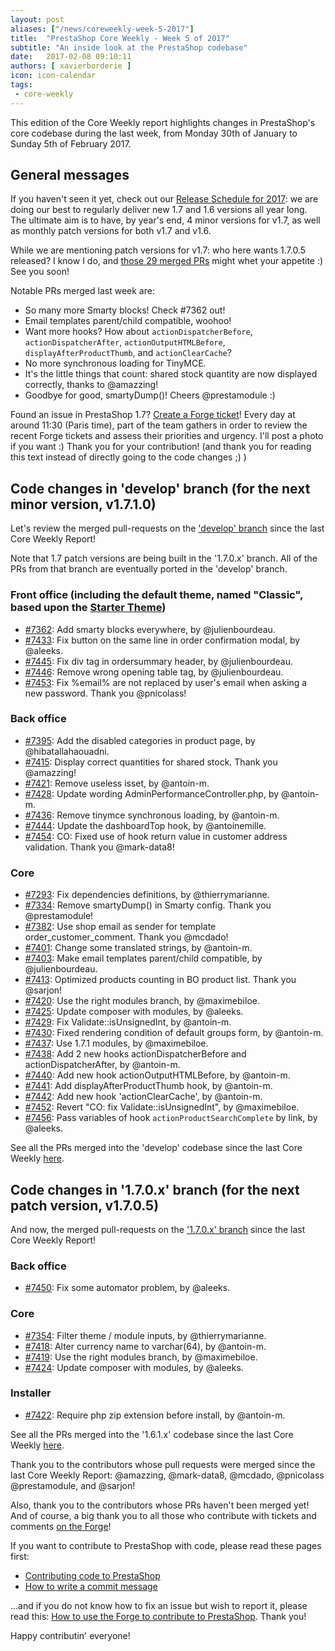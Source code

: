 ```yaml
---
layout: post
aliases: ["/news/coreweekly-week-5-2017"]
title:  "PrestaShop Core Weekly - Week 5 of 2017"
subtitle: "An inside look at the PrestaShop codebase"
date:   2017-02-08 09:10:11
authors: [ xavierborderie ]
icon: icon-calendar
tags:
 - core-weekly
---
```


This edition of the Core Weekly report highlights changes in PrestaShop's core codebase during the last week, from Monday 30th of January to Sunday 5th of February 2017.


## General messages

If you haven't seen it yet, check out our [Release Schedule for 2017](http://build.prestashop.com/news/announcing-our-2017-release-schedule/): we are doing our best to regularly deliver new 1.7 and 1.6 versions all year long. The ultimate aim is to have, by year's end, 4 minor versions for v1.7, as well as monthly patch versions for both v1.7 and v1.6.

While we are mentioning patch versions for v1.7: who here wants 1.7.0.5 released? I know I do, and [those 29 merged PRs](https://github.com/PrestaShop/PrestaShop/milestone/18?closed=1) might whet your appetite :) See you soon!

Notable PRs merged last week are:

* So many more Smarty blocks! Check #7362 out!
* Email templates parent/child compatible, woohoo!
* Want more hooks? How about `actionDispatcherBefore`, `actionDispatcherAfter`, `actionOutputHTMLBefore`, `displayAfterProductThumb`, and `actionClearCache`?
* No more synchronous loading for TinyMCE.
* It's the little things that count: shared stock quantity are now displayed correctly, thanks to @amazzing!
* Goodbye for good, smartyDump()! Cheers @prestamodule :)

Found an issue in PrestaShop 1.7? [Create a Forge ticket](http://forge.prestashop.com/secure/CreateIssue%21default.jspa?selectedProjectId=11322&issuetype=1)! Every day at around 11:30 (Paris time), part of the team gathers in order to review the recent Forge tickets and assess their priorities and urgency. I'll post a photo if you want :) Thank you for your contribution! (and thank you for reading this text instead of directly going to the code changes ;) )



## Code changes in 'develop' branch (for the next minor version, v1.7.1.0)

Let's review the merged pull-requests on the ['develop' branch](https://github.com/PrestaShop/PrestaShop/tree/develop) since the last Core Weekly Report!

Note that 1.7 patch versions are being built in the '1.7.0.x' branch. All of the PRs from that branch are eventually ported in the 'develop' branch.


### Front office (including the default theme, named "Classic", based upon the [Starter Theme](https://github.com/PrestaShop/StarterTheme))

* [#7362](https://github.com/PrestaShop/PrestaShop/pull/7362): Add smarty blocks everywhere, by @julienbourdeau.
* [#7433](https://github.com/PrestaShop/PrestaShop/pull/7433): Fix button on the same line in order confirmation modal, by @aleeks.
* [#7445](https://github.com/PrestaShop/PrestaShop/pull/7445): Fix div tag in ordersummary header, by @julienbourdeau.
* [#7446](https://github.com/PrestaShop/PrestaShop/pull/7446): Remove wrong opening table tag, by @julienbourdeau.
* [#7453](https://github.com/PrestaShop/PrestaShop/pull/7453): Fix %email% are not replaced by user's email when asking a new password. Thank you @pnicolass!



### Back office

* [#7395](https://github.com/PrestaShop/PrestaShop/pull/7395): Add the disabled categories in product page, by @hibatallahaouadni.
* [#7415](https://github.com/PrestaShop/PrestaShop/pull/7415): Display correct quantities for shared stock. Thank you @amazzing!
* [#7421](https://github.com/PrestaShop/PrestaShop/pull/7421): Remove useless isset, by @antoin-m.
* [#7428](https://github.com/PrestaShop/PrestaShop/pull/7428): Update wording AdminPerformanceController.php, by @antoin-m.
* [#7436](https://github.com/PrestaShop/PrestaShop/pull/7436): Remove tinymce synchronous loading, by @antoin-m.
* [#7444](https://github.com/PrestaShop/PrestaShop/pull/7444): Update the dashboardTop hook, by @antoinemille.
* [#7454](https://github.com/PrestaShop/PrestaShop/pull/7454): CO: Fixed use of hook return value in customer address validation. Thank you @mark-data8!


### Core

* [#7293](https://github.com/PrestaShop/PrestaShop/pull/7293): Fix dependencies definitions, by @thierrymarianne.
* [#7334](https://github.com/PrestaShop/PrestaShop/pull/7334): Remove smartyDump() in Smarty config. Thank you @prestamodule!
* [#7382](https://github.com/PrestaShop/PrestaShop/pull/7382): Use shop email as sender for template order_customer_comment. Thank you @mcdado!
* [#7401](https://github.com/PrestaShop/PrestaShop/pull/7401): Change some translated strings, by @antoin-m.
* [#7403](https://github.com/PrestaShop/PrestaShop/pull/7403): Make email templates parent/child compatible, by @julienbourdeau.
* [#7413](https://github.com/PrestaShop/PrestaShop/pull/7413): Optimized products counting in BO product list. Thank you @sarjon!
* [#7420](https://github.com/PrestaShop/PrestaShop/pull/7420): Use the right modules branch, by @maximebiloe.
* [#7425](https://github.com/PrestaShop/PrestaShop/pull/7425): Update composer with modules, by @aleeks.
* [#7429](https://github.com/PrestaShop/PrestaShop/pull/7429): Fix Validate::isUnsignedInt, by @antoin-m.
* [#7430](https://github.com/PrestaShop/PrestaShop/pull/7430): Fixed rendering condition of default groups form, by @antoin-m.
* [#7437](https://github.com/PrestaShop/PrestaShop/pull/7437): Use 1.7.1 modules, by @maximebiloe.
* [#7438](https://github.com/PrestaShop/PrestaShop/pull/7438): Add 2 new hooks actionDispatcherBefore and actionDispatcherAfter, by @antoin-m.
* [#7440](https://github.com/PrestaShop/PrestaShop/pull/7440): Add new hook actionOutputHTMLBefore, by @antoin-m.
* [#7441](https://github.com/PrestaShop/PrestaShop/pull/7441): Add displayAfterProductThumb hook, by @antoin-m.
* [#7442](https://github.com/PrestaShop/PrestaShop/pull/7442): Add new hook 'actionClearCache', by @antoin-m.
* [#7452](https://github.com/PrestaShop/PrestaShop/pull/7452): Revert "CO: fix Validate::isUnsignedInt", by @maximebiloe.
* [#7456](https://github.com/PrestaShop/PrestaShop/pull/7456): Pass variables of hook `actionProductSearchComplete` by link, by @aleeks.


See all the PRs merged into the 'develop' codebase since the last Core Weekly [here](https://github.com/PrestaShop/PrestaShop/pulls?utf8=%E2%9C%93&q=is%3Apr%20merged%3A2017-01-30..2017-02-05%20is%3Aclosed%20base%3Adevelop).


## Code changes in '1.7.0.x' branch (for the next patch version, v1.7.0.5) 

And now, the merged pull-requests on the ['1.7.0.x' branch](https://github.com/PrestaShop/PrestaShop/tree/1.7.0.x) since the last Core Weekly Report!


### Back office

* [#7450](https://github.com/PrestaShop/PrestaShop/pull/7450): Fix some automator problem, by @aleeks.


### Core

* [#7354](https://github.com/PrestaShop/PrestaShop/pull/7354): Filter theme / module inputs, by @thierrymarianne.
* [#7418](https://github.com/PrestaShop/PrestaShop/pull/7418): Alter currency name to varchar(64), by @antoin-m.
* [#7419](https://github.com/PrestaShop/PrestaShop/pull/7419): Use the right modules branch, by @maximebiloe.
* [#7424](https://github.com/PrestaShop/PrestaShop/pull/7424): Update composer with modules, by @aleeks.


### Installer

* [#7422](https://github.com/PrestaShop/PrestaShop/pull/7422): Require php zip extension before install, by @antoin-m.



See all the PRs merged into the '1.6.1.x' codebase since the last Core Weekly [here](https://github.com/PrestaShop/PrestaShop/pulls?utf8=%E2%9C%93&q=is%3Apr%20merged%3A2017-01-30..2017-02-05%20is%3Aclosed%20base%3A1.7.0.x).


Thank you to the contributors whose pull requests were merged since the last Core Weekly Report: @amazzing, @mark-data8, @mcdado, @pnicolass @prestamodule, and @sarjon!

Also, thank you to the contributors whose PRs haven't been merged yet! And of course, a big thank you to all those who contribute with tickets and comments [on the Forge](http://forge.prestashop.com/browse/BOOM/?selectedTab=com.atlassian.jira.jira-projects-plugin:summary-panel)!

If you want to contribute to PrestaShop with code, please read these pages first:

 * [Contributing code to PrestaShop](http://doc.prestashop.com/display/PS16/Contributing+code+to+PrestaShop)
 * [How to write a commit message](http://doc.prestashop.com/display/PS16/How+to+write+a+commit+message)

...and if you do not know how to fix an issue but wish to report it, please read this: [How to use the Forge to contribute to PrestaShop](http://doc.prestashop.com/display/PS16/How+to+use+the+Forge+to+contribute+to+PrestaShop). Thank you!

Happy contributin' everyone!
